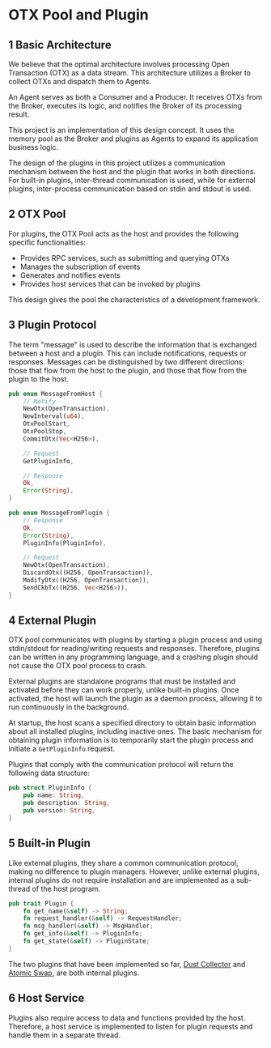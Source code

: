 # OTX Pool and Plugin

##  1 Basic Architecture

We believe that the optimal architecture involves processing Open Transaction (OTX) as a data stream. This architecture utilizes a Broker to collect OTXs and dispatch them to Agents.

An Agent serves as both a Consumer and a Producer. It receives OTXs from the Broker, executes its logic, and notifies the Broker of its processing result.

This project is an implementation of this design concept. It uses the memory pool as the Broker and plugins as Agents to expand its application business logic.

The design of the plugins in this project utilizes a communication mechanism between the host and the plugin that works in both directions. For built-in plugins, inter-thread communication is used, while for external plugins, inter-process communication based on stdin and stdout is used.

## 2 OTX Pool

For plugins, the OTX Pool acts as the host and provides the following specific functionalities:

-   Provides RPC services, such as submitting and querying OTXs
-   Manages the subscription of events
-   Generates and notifies events
-   Provides host services that can be invoked by plugins

This design gives the pool the characteristics of a development framework.

## 3 Plugin Protocol

The term "message" is used to describe the information that is exchanged between a host and a plugin. This can include notifications, requests or responses. Messages can be distinguished by two different directions: those that flow from the host to the plugin, and those that flow from the plugin to the host.

```rust
pub enum MessageFromHost {
    // Notify
    NewOtx(OpenTransaction),
    NewInterval(u64),
    OtxPoolStart,
    OtxPoolStop,
    CommitOtx(Vec<H256>),

    // Request
    GetPluginInfo,

    // Response
    Ok,
    Error(String),
}
```

```rust
pub enum MessageFromPlugin {
    // Response
    Ok,
    Error(String),
    PluginInfo(PluginInfo),

    // Request
    NewOtx(OpenTransaction),
    DiscardOtx((H256, OpenTransaction)),
    ModifyOtx((H256, OpenTransaction)),
    SendCkbTx((H256, Vec<H256>)),
}
```

## 4 External Plugin

OTX pool communicates with plugins by starting a plugin process and using stdin/stdout for reading/writing requests and responses. Therefore, plugins can be written in any programming language, and a crashing plugin should not cause the OTX pool process to crash.

External plugins are standalone programs that must be installed and activated before they can work properly, unlike built-in plugins. Once activated, the host will launch the plugin as a daemon process, allowing it to run continuously in the background.

At startup, the host scans a specified directory to obtain basic information about all installed plugins, including inactive ones. The basic mechanism for obtaining plugin information is to temporarily start the plugin process and initiate a `GetPluginInfo` request.

Plugins that comply with the communication protocol will return the following data structure:

```rust
pub struct PluginInfo {
    pub name: String,
    pub description: String,
    pub version: String,
}
```

## 5 Built-in Plugin

Like external plugins, they share a common communication protocol, making no difference to plugin managers. However, unlike external plugins, internal plugins do not require installation and are implemented as a sub-thread of the host program.

```rust
pub trait Plugin {
    fn get_name(&self) -> String;
    fn request_handler(&self) -> RequestHandler;
    fn msg_handler(&self) -> MsgHandler;
    fn get_info(&self) -> PluginInfo;
    fn get_state(&self) -> PluginState;
}
```

The two plugins that have been implemented so far, [Dust Collector](../otx-pool/src/built_in_plugin/dust_collector.rs) and [Atomic Swap](../otx-pool/src/built_in_plugin/atomic_swap.rs), are both internal plugins.

## 6 Host Service

Plugins also require access to data and functions provided by the host. Therefore, a host service is implemented to listen for plugin requests and handle them in a separate thread.

